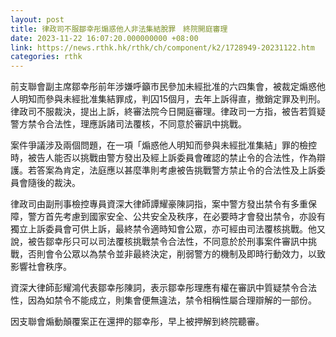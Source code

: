 ```yaml
---
layout: post
title: 律政司不服鄒幸彤煽惑他人非法集結脫罪　終院開庭審理
date: 2023-11-22 16:07:20.000000000 +08:00
link: https://news.rthk.hk/rthk/ch/component/k2/1728949-20231122.htm
categories: rthk
---
```


前支聯會副主席鄒幸彤前年涉嫌呼籲市民參加未經批准的六四集會，被裁定煽惑他人明知而參與未經批准集結罪成，判囚15個月，去年上訴得直，撤銷定罪及判刑。律政司不服裁決，提出上訴，終審法院今日開庭審理。律政司一方指，被告若質疑警方禁令合法性，理應訴諸司法覆核，不同意於審訊中挑戰。

案件爭議涉及兩個問題，在一項「煽惑他人明知而參與未經批准集結」罪的檢控時，被告人能否以挑戰由警方發出及經上訴委員會確認的禁止令的合法性，作為辯護。若答案為肯定，法庭應以甚麼準則考慮被告挑戰警方禁止令的合法性及上訴委員會隨後的裁決。

律政司由副刑事檢控專員資深大律師譚耀豪陳詞指，案中警方發出禁令有多重保障，警方首先考慮到國家安全、公共安全及秩序，在必要時才會發出禁令，亦設有獨立上訴委員會可供上訴，最終禁令適時知會公眾，亦可經由司法覆核挑戰。他又說，被告鄒幸彤只可以司法覆核挑戰禁令合法性，不同意於於刑事案件審訊中挑戰，否則會令公眾以為禁令並非最終決定，削弱警方的機制及即時行動效力，以致影響社會秩序。

資深大律師彭耀鴻代表鄒幸彤陳詞，表示鄒幸彤理應有權在審訊中質疑禁令合法性，因為如禁令不能成立，則集會便無違法，禁令相稱性屬合理辯解的一部份。

因支聯會煽動顛覆案正在還押的鄒幸彤，早上被押解到終院聽審。
